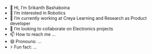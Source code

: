 - 👋 Hi, I’m Srikanth Bashaboina
- 👀 I’m interested in Robotics
- 🌱 I’m currently working at Creya Learning and Research as Product developer
- 💞️ I’m looking to collaborate on Electronics projects
- 📫 How to reach me ...
- 😄 Pronouns: ...
- ⚡ Fun fact: ...

<!---
Srikanth1586/Srikanth1586 is a ✨ special ✨ repository because its `README.md` (this file) appears on your GitHub profile.
You can click the Preview link to take a look at your changes.
--->
